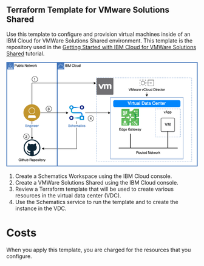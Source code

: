 ## Terraform Template for VMware Solutions Shared

Use this template to configure and provision virtual machines inside of an IBM Cloud for VMWare Solutions Shared environment.  This template is the repository used in the [Getting Started with IBM Cloud for VMWare Solutions Shared](https://cloud.ibm.com/docs/solution-tutorials?topic=solution-tutorials-vmware-solutions-shared-getting-started) tutorial.

![](./docs/diagrams/Architecture.png)

1. Create a Schematics Workspace using the IBM Cloud console.
2. Create a VMWare Solutions Shared using the IBM Cloud console.
3. Review a Terraform template that will be used to create various resources in the virtual data center (VDC).
4. Use the Schematics service to run the template and to create the instance in the VDC.

# Costs

When you apply this template, you are charged for the resources that you configure.
